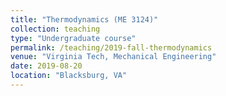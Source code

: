 ```yaml
---
title: "Thermodynamics (ME 3124)"
collection: teaching
type: "Undergraduate course"
permalink: /teaching/2019-fall-thermodynamics
venue: "Virginia Tech, Mechanical Engineering"
date: 2019-08-20
location: "Blacksburg, VA"
---
```

